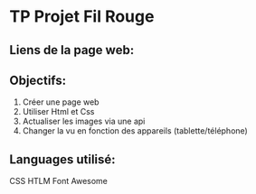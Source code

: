 # TP Projet Fil Rouge

## Liens de la page web: 

## Objectifs:
1. Créer une page web
2. Utiliser Html et Css
3. Actualiser les images via une api
4. Changer la vu en fonction des appareils (tablette/téléphone)

## Languages utilisé:
CSS
HTLM
Font Awesome
